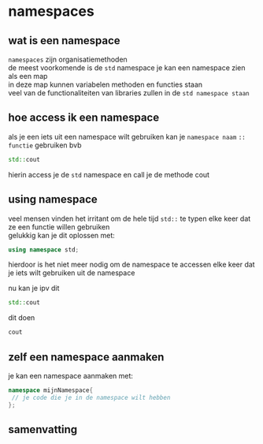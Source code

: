 # namespaces

## wat is een namespace
`namespaces` zijn organisatiemethoden  
de meest voorkomende is de `std` namespace
je kan een namespace zien als een map  
in deze map kunnen variabelen methoden en functies staan  
veel van de functionaliteiten van libraries zullen in de `std namespace staan`

## hoe access ik een namespace
als je een iets uit een namespace wilt gebruiken kan je `namespace naam` `::` `functie` gebruiken bvb
```c++
std::cout
```
hierin access je de `std` namespace en call je de methode cout


## using namespace
veel mensen vinden het irritant om de hele tijd `std::` te typen elke keer dat ze een functie willen gebruiken  
gelukkig kan je dit oplossen met:
```c++
using namespace std;
```
hierdoor is het niet meer nodig om de namespace te accessen elke keer dat je iets wilt gebruiken uit de namespace

nu kan je ipv dit
```c++ 
std::cout
``` 
dit doen
```c++
cout
```

## zelf een namespace aanmaken
je kan een namespace aanmaken met:
```c++
namespace mijnNamespace{
 // je code die je in de namespace wilt hebben 
};
```

## samenvatting

